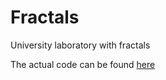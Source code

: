 # Fractals

University laboratory with fractals

The actual code can be found [here](https://github.com/UTMUniverStuff/university_labs/tree/master/MMC_Python_Labs/lab1/ex04)
